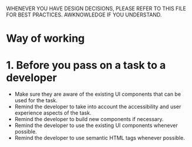 WHENEVER YOU HAVE DESIGN DECISIONS, PLEASE REFER TO THIS FILE FOR BEST PRACTICES. AWKNOWLEDGE IF YOU UNDERSTAND.  

# Way of working

# 1. Before you pass on a task to a developer
- Make sure they are aware of the existing UI components that can be used for the task.
- Remind the developer to take into account the accessibility and user experience aspects of the task.
- Remind the developer to build new components if necessary.
- Remind the developer to use the existing UI components whenever possible.
- Remind the developer to use semantic HTML tags whenever possible.